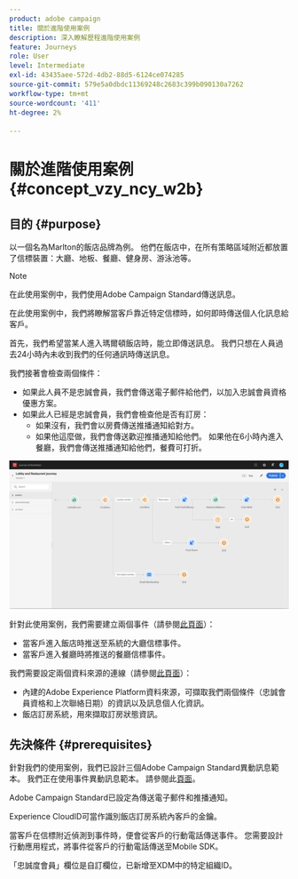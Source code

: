 ```yaml
---
product: adobe campaign
title: 關於進階使用案例
description: 深入瞭解歷程進階使用案例
feature: Journeys
role: User
level: Intermediate
exl-id: 43435aee-572d-4db2-88d5-6124ce074285
source-git-commit: 579e5a0dbdc11369248c2683c399b090130a7262
workflow-type: tm+mt
source-wordcount: '411'
ht-degree: 2%

---
```


# 關於進階使用案例{#concept_vzy_ncy_w2b}

## 目的 {#purpose}

以一個名為Marlton的飯店品牌為例。 他們在飯店中，在所有策略區域附近都放置了信標裝置：大廳、地板、餐廳、健身房、游泳池等。

>[!NOTE]
>
>在此使用案例中，我們使用Adobe Campaign Standard傳送訊息。

在此使用案例中，我們將瞭解當客戶靠近特定信標時，如何即時傳送個人化訊息給客戶。

首先，我們希望當某人進入瑪爾頓飯店時，能立即傳送訊息。 我們只想在人員過去24小時內未收到我們的任何通訊時傳送訊息。

我們接著會檢查兩個條件：

* 如果此人員不是忠誠會員，我們會傳送電子郵件給他們，以加入忠誠會員資格優惠方案。
* 如果此人已經是忠誠會員，我們會檢查他是否有訂房：
   * 如果沒有，我們會以房費傳送推播通知給對方。
   * 如果他這麼做，我們會傳送歡迎推播通知給他們。 如果他在6小時內進入餐廳，我們會傳送推播通知給他們，餐費可打折。

![](../assets/journeyuc2_29.png)

針對此使用案例，我們需要建立兩個事件（請參閱[此頁面](../usecase/configuring-the-events.md)）：

* 當客戶進入飯店時推送至系統的大廳信標事件。
* 當客戶進入餐廳時將推送的餐廳信標事件。

我們需要設定兩個資料來源的連線（請參閱[此頁面](../usecase/configuring-the-data-sources.md)）：

* 內建的Adobe Experience Platform資料來源，可擷取我們兩個條件（忠誠會員資格和上次聯絡日期）的資訊以及訊息個人化資訊。
* 飯店訂房系統，用來擷取訂房狀態資訊。

## 先決條件 {#prerequisites}

針對我們的使用案例，我們已設計三個Adobe Campaign Standard異動訊息範本。 我們正在使用事件異動訊息範本。 請參閱此[頁面](https://experienceleague.adobe.com/docs/campaign-standard/using/communication-channels/transactional-messaging/getting-started-with-transactional-msg.html?lang=zh-Hant)。

Adobe Campaign Standard已設定為傳送電子郵件和推播通知。

Experience CloudID可當作識別飯店訂房系統內客戶的金鑰。

當客戶在信標附近偵測到事件時，便會從客戶的行動電話傳送事件。 您需要設計行動應用程式，將事件從客戶的行動電話傳送至Mobile SDK。

「忠誠度會員」欄位是自訂欄位，已新增至XDM中的特定組織ID。
